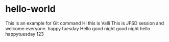 # hello-world
This is an example for Git command
Hi this is Valli 
This is JFSD session and welcome everyone. 
happy tuesday
Hello
good night
good night
hello
happytuesday
123
